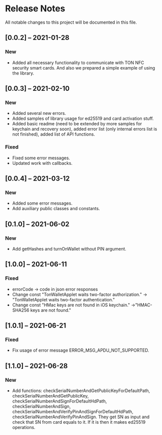 # Release Notes

All notable changes to this project will be documented in this file.

## [0.0.2] – 2021-01-28

### New

- Added all necessary functionality to communicate with TON NFC security smart cards. And also we prepared a simple example of using the library.

## [0.0.3] – 2021-02-10

### New

- Added several new errors.
- Added samples of library usage for ed25519 and card activation stuff.
- Added basic readme (need to be extended by more samples for keychain and recovery soon), added error list (only internal errors list is not finished), added list of API functions.

### Fixed

- Fixed some error messages.
- Updated work with callbacks.

## [0.0.4] – 2021-03-12

### New

- Added some error messages.
- Add auxiliary public classes and constants.

## [0.1.0] – 2021-06-02

### New

- Add getHashes and turnOnWallet without PIN argument.


## [1.0.0] – 2021-06-11

### Fixed

- errorCode -> code in json error responses
- Change const "TonWalletApplet waits two-factor authorization." -> "TonWalletApplet waits two-factor authentication."
- Change const "HMac keys are not found in iOS keychain." ->"HMAC-SHA256 keys are not found."

## [1.0.1] – 2021-06-21

### Fixed

- Fix usage of error message ERROR_MSG_APDU_NOT_SUPPORTED.

## [1.1.0] – 2021-06-28

### New

- Add functions: checkSerialNumberAndGetPublicKeyForDefaultPath, checkSerialNumberAndGetPublicKey, checkSerialNumberAndSignForDefaultHdPath, checkSerialNumberAndSign, checkSerialNumberAndVerifyPinAndSignForDefaultHdPath, checkSerialNumberAndVerifyPinAndSign. They get SN as input and check that SN from card equals to it. If it is then it makes ed25519 operations.
